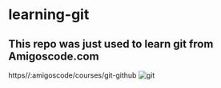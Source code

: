 # learning-git

## This repo was just used to learn git from Amigoscode.com

https//:amigoscode/courses/git-github
![git](https://user-images.githubusercontent.com/73720386/167506655-dcfbbb62-f872-41d7-93e5-b3c1def5b1cf.jpg)
